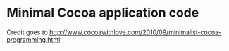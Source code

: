 # Minimal Cocoa application code
Credit goes to http://www.cocoawithlove.com/2010/09/minimalist-cocoa-programming.html
